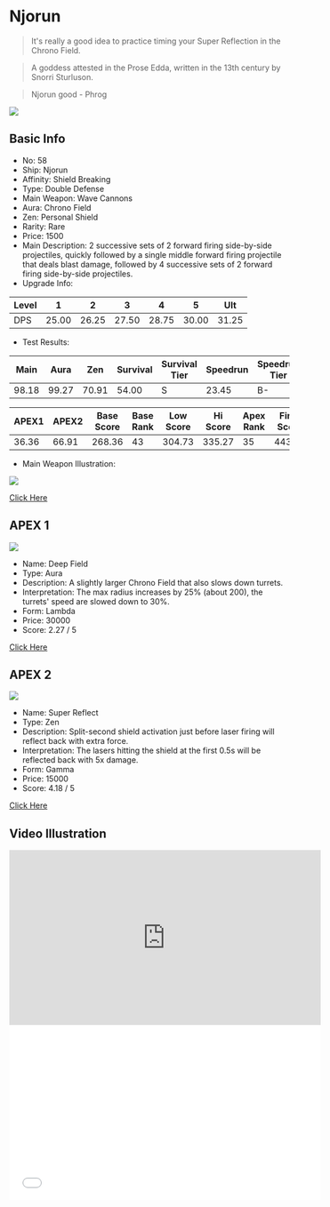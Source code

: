 # Njorun

> It's really a good idea to practice timing your Super Reflection in the Chrono Field.

> A goddess attested in the Prose Edda, written in the 13th century by Snorri Sturluson.

> Njorun good - Phrog

<img src="/ships/ship_58.png" style={{zoom:1}}/>

## Basic Info

- No: 58
- Ship: Njorun
- Affinity: Shield Breaking
- Type: Double Defense
- Main Weapon: Wave Cannons
- Aura: Chrono Field
- Zen: Personal Shield
- Rarity: Rare
- Price: 1500
- Main Description: 2 successive sets of 2 forward firing side-by-side projectiles, quickly followed by a single middle forward firing projectile that deals blast damage, followed by 4 successive sets of 2 forward firing side-by-side projectiles.
- Upgrade Info: 

| Level | 1 | 2 | 3 | 4 | 5 | Ult |
|--|--|--|--|--|--|--|
| DPS | 25.00 | 26.25 | 27.50 | 28.75 | 30.00 | 31.25 |

- Test Results: 

| Main | Aura | Zen | Survival | Survival Tier | Speedrun | Speedrun Tier | Fun | Fun Tier |
|--|--|--|--|--|--|--|--|--|
| 98.18 | 99.27 | 70.91 | 54.00 | S | 23.45 | B- | 30.55 | B- |

| APEX1 | APEX2 | Base Score | Base Rank | Low Score | Hi Score | Apex Rank | Final Score | FinalRank |
|--|--|--|--|--|--|--|--|--|
| 36.36 | 66.91 | 268.36 | 43 | 304.73 | 335.27 | 35 | 443.27 | 36 |

- Main Weapon Illustration:

<img src="/illustration/main_58.gif" style={{zoom:1}}/>

[Click Here](https://gamefaqs.gamespot.com/iphone/193681-phoenix-ii/faqs/76704/ship-details-part-6#njorun)

## APEX 1

<img src="/ships/ship_58_apex_1.png" style={{zoom:1}}/>

- Name: Deep Field
- Type: Aura
- Description: A slightly larger Chrono Field that also slows down turrets.
- Interpretation: The max radius increases by 25% (about 200), the turrets' speed are slowed down to 30%.
- Form: Lambda
- Price: 30000
- Score: 2.27 / 5

[Click Here](https://gamefaqs.gamespot.com/iphone/193681-phoenix-ii/faqs/76704/ship-details-part-6#lambda-chrono-deep-field-c30000)

## APEX 2

<img src="/ships/ship_58_apex_2.png" style={{zoom:1}}/>

- Name: Super Reflect
- Type: Zen
- Description: Split-second shield activation just before laser firing will reflect back with extra force.
- Interpretation: The lasers hitting the shield at the first 0.5s will be reflected back with 5x damage.
- Form: Gamma
- Price: 15000
- Score: 4.18 / 5

[Click Here](https://gamefaqs.gamespot.com/iphone/193681-phoenix-ii/faqs/76704/ship-details-part-6#gamma-ps-super-reflect-c15000)

## Video Illustration

<iframe width="560" height="315" src="https://www.youtube.com/embed/MZ36oD_WI6w?si=4X7ldAq1qTJtloZh" title="YouTube video player" frameborder="0" allow="accelerometer; autoplay; clipboard-write; encrypted-media; gyroscope; picture-in-picture; web-share" referrerpolicy="strict-origin-when-cross-origin" allowfullscreen></iframe>

<br/>

<iframe width="560" height="315" src="//player.bilibili.com/player.html?aid=968295573&bvid=BV1Vp4y1X7HF&cid=193716841&p=1&autoplay=false" scrolling="no" border="0" frameborder="no" allow="accelerometer; autoplay; clipboard-write; encrypted-media; gyroscope; picture-in-picture; web-share" framespacing="0" allowfullscreen="true"> </iframe>

